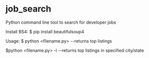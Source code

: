# job_search
Python command line tool to search for developer jobs

Install BS4: 
$ pip install beautifulsoup4

Usage:
$ python <filename.py> 
--returns top listings 

$python <filename.py> -l <location to search>
--returns top listings in specified city/state
